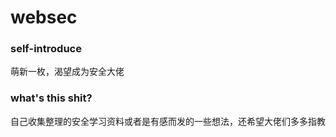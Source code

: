 # websec
### self-introduce
萌新一枚，渴望成为安全大佬  
### what's this shit?
自己收集整理的安全学习资料或者是有感而发的一些想法，还希望大佬们多多指教
